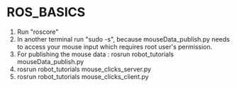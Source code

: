 # ROS_BASICS


1. Run "roscore"
2. In another terminal run "sudo -s", because mouseData_publish.py needs to access your mouse input which requires root user's permission.
3. For publishing the mouse data : rosrun robot_tutorials mouseData_publish.py
4. rosrun robot_tutorials mouse_clicks_server.py
5. rosrun robot_tutorials mouse_clicks_client.py
